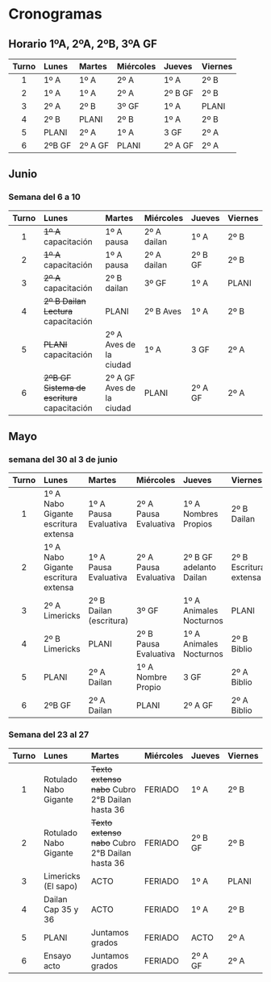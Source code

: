 # Cronogramas

<!-- toc -->


## Horario 1ºA, 2ºA, 2ºB, 3ºA GF

|Turno|Lunes|Martes|Miércoles|Jueves |Viernes  |
|:--:|:-----|:------|:--------|:------|:-------|
|1   |1º A  |1º A   |2º A     |1º A   |2º B    |
|2   |1º A  |1º A   |2º A     |2º B GF|2º B    |
|3   |2º A  |2º B   |3º GF    |1º A   |PLANI   |
|4   |2º B  |PLANI  |2º B     |1º A   |2º B    |
|5   |PLANI |2º A   |1º A     |3 GF   |2º A    |
|6   |2ºB GF|2º A GF|PLANI    |2º A GF| 2º A   |

## Junio

### Semana del 6 a 10
|Turno|Lunes|Martes|Miércoles|Jueves |Viernes  |
|:--:|:-----|:------|:--------|:------|:-------|
|1   |~~1º A~~ capacitación  |1º A pausa  |2º A dailan    |1º A   |2º B    |
|2   |~~1º A~~ capacitación |1º A pausa  |2º A dailan    |2º B GF|2º B    |
|3   |~~2º A~~ capacitación |2º B dailan  |3º GF    |1º A   |PLANI   |
|4   |~~2º B Dailan Lectura~~ capacitación |PLANI  |2º B Aves    |1º A   |2º B    |
|5   |~~PLANI~~ capacitación|2º A Aves de la ciudad   |1º A     |3 GF   |2º A    |
|6   |~~2ºB GF Sistema de escritura~~ capacitación|2º A GF Aves de la ciudad|PLANI    |2º A GF| 2º A   |
## Mayo


### semana del 30 al 3 de junio

|Turno|Lunes|Martes|Miércoles|Jueves |Viernes  |
|:--:|:-----|:------|:--------|:------|:-------|
|1   |1º A Nabo Gigante escritura extensa |1º A Pausa Evaluativa  |2º A Pausa Evaluativa |1º A Nombres Propios  |2º B Dailan   |
|2   |1º A Nabo Gigante escritura extensa |1º A Pausa Evaluativa  |2º A Pausa Evaluativa |2º B GF adelanto Dailan|2º B Escritura extensa   |
|3   |2º A Limericks |2º B Dailan (escritura)   |3º GF    |1º A Animales Nocturnos   |PLANI   |
|4   |2º B Limericks  |PLANI  |2º B Pausa Evaluativa     |1º A Animales Nocturnos  |2º B Biblio   |
|5   |PLANI |2º A Dailan  |1º A Nombre Propio     |3 GF   |2º A Biblio   |
|6   |2ºB GF|2º A Dailan|PLANI    |2º A GF| 2º A Biblio  |

### Semana del 23 al 27



|Turno|Lunes|Martes|Miércoles|Jueves |Viernes  |
|:--:|:-----|:------|:--------|:------|:-------|
|1   |Rotulado Nabo Gigante  |~~Texto extenso nabo~~ Cubro 2°B Dailan hasta 36  |FERIADO     |1º A   |2º B    |
|2   |Rotulado Nabo Gigante  |~~Texto extenso nabo~~ Cubro 2°B Dailan hasta 36   |FERIADO     |2º B GF|2º B    |
|3   |Limericks (El sapo)  |ACTO   |FERIADO    |1º A   |PLANI   |
|4   |Dailan Cap 35 y 36  |ACTO  |FERIADO     |1º A   |2º B    |
|5   |PLANI |Juntamos grados   |FERIADO     |ACTO   |2º A    |
|6   |Ensayo acto|Juntamos grados|FERIADO    |2º A GF| 2º A   |










